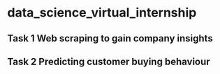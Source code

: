 # data_science_virtual_internship

## Task 1 Web scraping to gain company insights

## Task 2 Predicting customer buying behaviour
